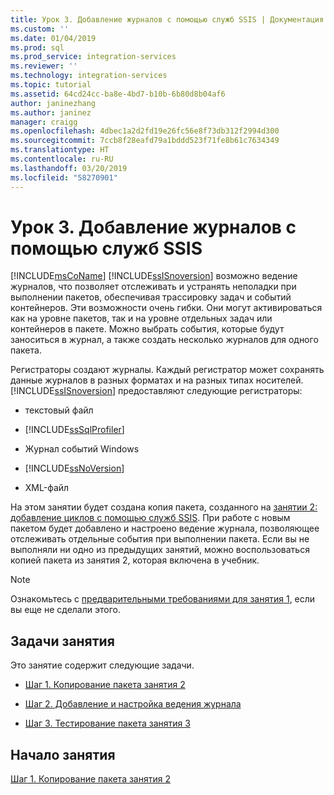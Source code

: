 ```yaml
---
title: Урок 3. Добавление журналов с помощью служб SSIS | Документация Майкрософт
ms.custom: ''
ms.date: 01/04/2019
ms.prod: sql
ms.prod_service: integration-services
ms.reviewer: ''
ms.technology: integration-services
ms.topic: tutorial
ms.assetid: 64cd24cc-ba8e-4bd7-b10b-6b80d8b04af6
author: janinezhang
ms.author: janinez
manager: craigg
ms.openlocfilehash: 4dbec1a2d2fd19e26fc56e8f73db312f2994d300
ms.sourcegitcommit: 7ccb8f28eafd79a1bddd523f71fe8b61c7634349
ms.translationtype: HT
ms.contentlocale: ru-RU
ms.lasthandoff: 03/20/2019
ms.locfileid: "58270901"
---
```

# <a name="lesson-3-add-logging-with-ssis"></a>Урок 3. Добавление журналов с помощью служб SSIS

[!INCLUDE[msCoName](../includes/msconame-md.md)] [!INCLUDE[ssISnoversion](../includes/ssisnoversion-md.md)] возможно ведение журналов, что позволяет отслеживать и устранять неполадки при выполнении пакетов, обеспечивая трассировку задач и событий контейнеров. Эти возможности очень гибки. Они могут активироваться как на уровне пакетов, так и на уровне отдельных задач или контейнеров в пакете. Можно выбрать события, которые будут заноситься в журнал, а также создать несколько журналов для одного пакета.  
  
Регистраторы создают журналы. Каждый регистратор может сохранять данные журналов в разных форматах и на разных типах носителей. [!INCLUDE[ssISnoversion](../includes/ssisnoversion-md.md)] предоставляют следующие регистраторы:  
  
-   текстовый файл  
  
-   [!INCLUDE[ssSqlProfiler](../includes/sssqlprofiler-md.md)]  
  
-   Журнал событий Windows  
  
-   [!INCLUDE[ssNoVersion](../includes/ssnoversion-md.md)]  
  
-   XML-файл  
  
На этом занятии будет создана копия пакета, созданного на [занятии 2: добавление циклов с помощью служб SSIS](../integration-services/lesson-2-adding-looping-with-ssis.md). При работе с новым пакетом будет добавлено и настроено ведение журнала, позволяющее отслеживать отдельные события при выполнении пакета. Если вы не выполняли ни одно из предыдущих занятий, можно воспользоваться копией пакета из занятия 2, которая включена в учебник.  

> [!NOTE]
> Ознакомьтесь с [предварительными требованиями для занятия 1](../integration-services/lesson-1-create-a-project-and-basic-package-with-ssis.md#prerequisites), если вы еще не сделали этого.

## <a name="lesson-tasks"></a>Задачи занятия  
Это занятие содержит следующие задачи.  
  
-   [Шаг 1. Копирование пакета занятия 2](../integration-services/lesson-3-1-copying-the-lesson-2-package.md)  
  
-   [Шаг 2. Добавление и настройка ведения журнала](../integration-services/lesson-3-2-adding-and-configuring-logging.md)  
  
-   [Шаг 3. Тестирование пакета занятия 3](../integration-services/lesson-3-3-testing-the-lesson-3-tutorial-package.md)  
  
## <a name="start-the-lesson"></a>Начало занятия  
[Шаг 1. Копирование пакета занятия 2](../integration-services/lesson-3-1-copying-the-lesson-2-package.md)  
  
